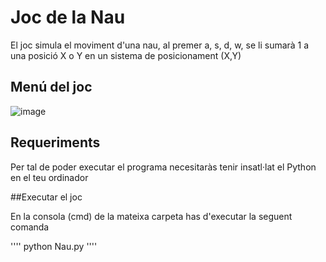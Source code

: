 # Joc de la Nau

El joc simula el moviment d'una nau, al premer a, s, d, w, se li sumarà 1 a una posició X o Y en un sistema de posicionament (X,Y)

## Menú del joc

![image](https://user-images.githubusercontent.com/115584494/196506206-487a9b1c-dffe-4b5a-8d8a-86de016c8f56.png)

## Requeriments

Per tal de poder executar el programa necesitaràs tenir insatl·lat el Python en el teu ordinador

##Executar el joc

En la consola (cmd) de la mateixa carpeta has d'executar la seguent comanda

''''
python Nau.py
''''
